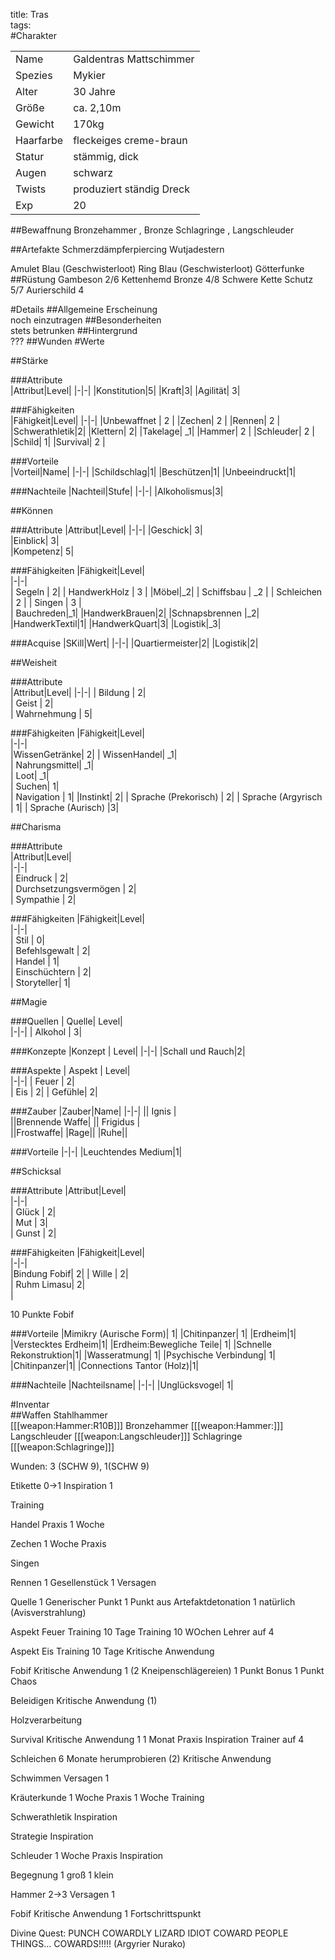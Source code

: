 title: Tras  
tags:   
#Charakter

|||
|-|-|
|Name|Galdentras Mattschimmer|
|Spezies|Mykier|
|Alter|30 Jahre|
|Größe|ca. 2,10m|
|Gewicht|170kg|
|Haarfarbe|fleckeiges creme-braun|
|Statur|stämmig, dick|
|Augen|schwarz|
|Twists| produziert ständig Dreck|
|Exp|20|
##Bewaffnung
Bronzehammer ,
Bronze Schlagringe , Langschleuder  

##Artefakte
Schmerzdämpferpiercing
Wutjadestern

Amulet Blau (Geschwisterloot)
Ring Blau (Geschwisterloot)
Götterfunke
##Rüstung
Gambeson 2/6
Kettenhemd Bronze 4/8
Schwere Kette Schutz 5/7
Aurierschild 4

#Details
##Allgemeine Erscheinung  
noch einzutragen
##Besonderheiten  
stets betrunken
##Hintergrund  
???
##Wunden
#Werte

##Stärke  

###Attribute  
|Attribut|Level|
|-|-|
|Konstitution|5|
|Kraft|3|
|Agilität| 3|

###Fähigkeiten  
|Fähigkeit|Level|
|-|-|
|Unbewaffnet | 2 |
|Zechen| 2 |
|Rennen| 2 |
|Schwerathletik|2|
|Klettern| 2|
|Takelage| _1|
|Hammer| 2 |
|Schleuder| 2 |
|Schild| 1|
|Survival| 2 |    
    
###Vorteile  
|Vorteil|Name|
|-|-|
|Schildschlag|1|
|Beschützen|1|
|Unbeeindruckt|1|


###Nachteile
|Nachteil|Stufe|
|-|-|
|Alkoholismus|3|

##Können

###Attribute
|Attribut|Level|
|-|-|
|Geschick| 3|  
|Einblick| 3|  
|Kompetenz| 5|  

###Fähigkeiten
|Fähigkeit|Level|  
|-|-|  
|  Segeln |  2|
|  HandwerkHolz | 3 |
|Möbel|_2|
|  Schiffsbau |  _2 |
|  Schleichen |  2 |
|  Singen  | 3 |  
| Bauchreden|_1|
|HandwerkBrauen|2|
|Schnapsbrennen |_2|
|HandwerkTextil|1|
|HandwerkQuart|3|
|Logistik|_3|

###Acquise
|SKill|Wert|
|-|-|
|Quartiermeister|2|
|Logistik|2|

##Weisheit

###Attribute  
|Attribut|Level|
|-|-|
|  Bildung |  2|  
|  Geist |  2|  
|  Wahrnehmung |  5|  

###Fähigkeiten
|Fähigkeit|Level|  
|-|-|  
|WissenGetränke| 2| 
|  WissenHandel|  _1|  
|  Nahrungsmittel|  _1|  
|  Loot|  _1|  
|  Suchen|  1|  
|  Navigation |  1| 
|Instinkt| 2|
|  Sprache (Prekorisch) |  2|
|  Sprache (Argyrisch | 1|
|  Sprache  (Aurisch) |3|

##Charisma

###Attribute  
|Attribut|Level|  
|-|-|  
|  Eindruck |  2|  
|  Durchsetzungsvermögen |  2|  
|  Sympathie |  2|  

###Fähigkeiten
|Fähigkeit|Level|  
|-|-|  
|  Stil |  0|  
|  Befehlsgewalt |  2|  
|  Handel |  1|  
|  Einschüchtern |  2|  
| Storyteller| 1|

##Magie

###Quellen
| Quelle|  Level|    
|-|-|
|  Alkohol |  3|  

###Konzepte
|Konzept | Level|
|-|-|
|Schall und Rauch|2|

###Aspekte
| Aspekt |  Level|    
|-|-|
|   Feuer |  2|  
|   Eis |  2|
| Gefühle| 2|  

###Zauber
|Zauber|Name|
|-|-|
|| Ignis |  
||Brennende Waffe|
|| Frigidus |  
||Frostwaffe|
|Rage||
|Ruhe||

###Vorteile
|-|-|
|Leuchtendes Medium|1|

##Schicksal

###Attribute
|Attribut|Level|  
|-|-|  
|  Glück |  2|  
|  Mut |  3|  
|  Gunst |  2|  

###Fähigkeiten
|Fähigkeit|Level|  
|-|-|  
|Bindung Fobif| 2|
|  Wille |  2|  
|  Ruhm Limasu|  2|  
|

10 Punkte Fobif

###Vorteile
|Mimikry (Aurische Form)| 1|
|Chitinpanzer| 1|
|Erdheim|1|
|Verstecktes Erdheim|1|
|Erdheim:Bewegliche Teile| 1|
|Schnelle Rekonstruktion|1|
|Wasseratmung| 1|
|Psychische Verbindung| 1|
|Chitinpanzer|1|
|Connections Tantor (Holz)|1|

###Nachteile
|Nachteilsname|
|-|-|
|Unglücksvogel| 1|


#Inventar  
##Waffen
Stahlhammer  
[[[weapon:Hammer:R10B]]]
Bronzehammer
[[[weapon:Hammer:]]]
Langschleuder
[[[weapon:Langschleuder]]]
Schlagringe
[[[weapon:Schlagringe]]]


Wunden:
3 (SCHW 9), 1(SCHW 9)

Etikette 0->1
Inspiration 1

Training

Handel
Praxis 1 Woche

Zechen
1 Woche Praxis

Singen


Rennen
1 Gesellenstück
1 Versagen

Quelle
1 Generischer Punkt
1 Punkt aus Artefaktdetonation
1 natürlich (Avisverstrahlung)

Aspekt Feuer
Training 10 Tage
Training 10 WOchen
Lehrer auf 4

Aspekt Eis
Training 10 Tage
Kritische Anwendung

Fobif 
Kritische Anwendung 1
(2 Kneipenschlägereien)
1 Punkt Bonus
1 Punkt Chaos

Beleidigen
Kritische Anwendung (1)

Holzverarbeitung


Survival
Kritische Anwendung 1
1 Monat Praxis
Inspiration
Trainer auf 4

Schleichen
6 Monate herumprobieren (2)
Kritische Anwendung

Schwimmen
Versagen 1

Kräuterkunde
1 Woche Praxis
1 Woche Training

Schwerathletik
Inspiration

Strategie
Inspiration

Schleuder
1 Woche Praxis
Inspiration


Begegnung 
1 groß 1 klein

Hammer 2->3
Versagen 1

Fobif
Kritische Anwendung
1 Fortschrittspunkt


Divine Quest: PUNCH COWARDLY LIZARD IDIOT COWARD PEOPLE THINGS... COWARDS!!!!! (Argyrier Nurako)